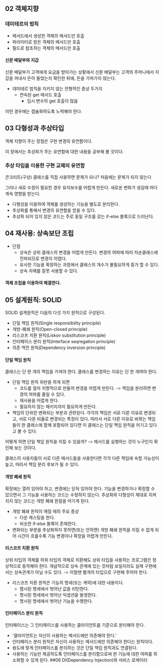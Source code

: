 ## 02 객체지향
### 데미테르의 법칙
* 메서드에서 생성한 객체의 메서드만 호출
* 파라미터로 받은 객체의 메서드만 호출
* 필드로 참조하는 객체의 메서드만 호출

#### 신문 배달부와 지갑
 신문 배달부가 고객에게 요금을 받아가는 상황에서 신문 배달부는 고객의 주머니에서 지갑을 꺼내서
 돈이 들었는지 확인한 뒤에, 돈을 가져가지 않는다.
 
* 데미테르 법칙을 지키지 않는 전형적인 증상 두가지
  * 연속된 get 메서드 호출
    * 임시 변수의 get 호출이 많음

이런 경우에는 캡슐화하도록 노력해야 한다.

## 03 다형성과 추상타입
객체 지향이 주는 장점은 구현 변경의 유연함이다.

이 장에서는 추상화가 주는 유연함에 대한 내용을 공부해 볼 것이다.
### 추상 타입을 이용한 구현 교체의 유연함
콘크리트(구상) 클래스를 직접 사용하면 문제가 되나?
처음에는 문제가 되지 않는다

그러나 새로 수정이 필요한 경우 유지보수를 어렵게 만든다.
새로운 변화가 생길때 마다 계속 영향을 받는다.
* 다형성을 이용하여 객체를 생성하는 기능을 별도로 분리한다.
* 추상화를 통해서 변경의 유연함을 얻을 수 있다.
* 추상화 되어 있지 않은 코드는 주로 동일 구조를 갖는 if-else 블록으로 드러난다.

## 04 재사용: 상속보단 조립
* 단점
  * 상속은 상위 클래스의 변경을 어렵게 만든다. 변경의 여파에 따라 자손클래스에 전파되므로 변경이 어렵다.
  * 유사한 기능을 확장하는 과정에서 클래스의 개수가 불필요하게 증가 할 수 있다.
  * 상속 자체를 잘못 사용할 수 있다.
#### 객체 조립을 이용하여 해결한다.

## 05 설계원칙: SOLID
SOLID 설계원칙은 다음의 다섯 가지 원칙으로 구성된다.
* 단일 책임 원칙(Single responsibility principle)
* 개방-폐쇄 원칙(Open-closed principle)
* 리스코프 치환 원칙(Liskov substitution principle)
* 인터페이스 분리 원칙(Interface seqregation principle)
* 의존 역전 원칙(Dependency inversion principle)

#### 단일 책임 원칙
클래스는 단 한 개의 책임을 가져야 한다.
클래스를 변경하는 이유는 단 한 개여야 한다.

* 단일 책임 원칙 위반을 하게 되면
  * 코드를 절차 지향적으로 만들어 변경을 어렵게 만든다. -> 책임을 분리하면 변경의 여파를 줄일 수 있다.
  * 재사용을 어렵게 한다.
  * 필요하지 않는 패키지까지 필요하게 만든다.
* 책임의 단위란 변화되는 부분과 관련된다. 각각의 책임은 서로 다른 이유로 변경되고, 서로 다른 비율로 변경되는 특징이 있다.
따라서 서로 다른 이유로 바뀌는 책임들이 한 클래스에 함께 포함되어 있다면 이 클래스는 단일 책임 원칙을 어기고 있다고 볼 수 있다.

어떻게 하면 단일 책임 원칙을 지킬 수 있을까? -> 메서드를 실행하는 것이 누구인지 확인해 보는 것이다.

클래스의 사용자들이 서로 다른 메서드들을 사용한다면 각각 다른 책임에 속할 가능성이 높고, 따라서 책임 분리 후보가 될 수 있다.
#### 개방 폐쇄 원칙
확장에는 열려 있어야 하고, 변경에는 닫혀 있어야 한다.
기능을 변경하거나 확장할 수 있으면서
그 기능을 사용하는 코드는 수정하지 않는다.
추상화와 다형성이 제대로 지켜지지 않는 코드는 개방 폐쇄 원칠을 어기게 된다.
* 개방 폐쇄 원칙이 깨질 때의 주요 증상
  * 다운 캐스팅을 한다.
  * 비슷한 if-else 블록이 존재한다.
* 변화되는 부분을 추상화하지 못하면(또는 안하면) 개방 폐쇄 원칙을 지킬 수 없게 되어 
  시간이 흐를수록 기능 변경이나 확장을 어렵게 만든다.
#### 리스코프 치환 원칙
상위 타입의 객체를 하위 타입의 객체로 치환해도 상위 타입을 사용하는 프로그램은 정상적으로 동작해야 한다.
개념적으로 상속 관계에 있는 것처럼 보일지라도 실제 구현에서는 상속관계가 아닐 수도 있다. 
-> 이럴땐 별개의 타입으로 구현해 주어야 한다.
* 리스코프 치환 원칙은 기능의 명세(또는 계약)에 대한 내용이다.
  * 몀시된 명세에서 벗어난 값을 리턴한다.
  * 명시된 명세에서 벗어난 익셉션을 발생한다.
  * 명시된 명세에서 벗어난 기능을 수행한다.
#### 인터페이스 분리 원칙
인터페이스는 그 인터페이스를 사용하는 클라이언트를 기준으로 분리해야 한다.

* '클라이언트는 자신이 사용하는 메서드에만 의존해야 한다.'
* 인터페이스 분리 원칙은 자신이 사용하는 메서드에만 의존해야 한다는 원칙이다.
* 용도에 맞게 인터페이스를 분리하는 것은 단일 책임 원칙과도 연결된다.
* 사용하는 기능만 제공하도록 인터페이스를 분리함으로써 한 기능에 대한 여파를 최소화할 수 있게 된다.
##06 DI(Dependency Injection)와 서비스 로케이터
